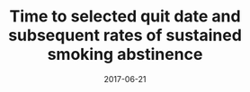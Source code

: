 ---
articlename2: Way to Quit 3
title: >-
  Time to selected quit date and subsequent rates of sustained smoking abstinence
date: 2017-06-21
summary: >-
  In efforts to combat tobacco dependence, most smoking cessation programs offer individuals who smoke the choice of a target quit date. However, it is uncertain whether the time to the selected quit date is associated with participants’ chances of achieving sustained abstinence. In a pre-specified secondary analysis of a randomized clinical trial of four financial-incentive programs or usual care to encourage smoking cessation (Halpern et al. in N Engl J Med 372(22):2108–2117, doi:10.1056/NEJMoa1414293, 2015), study participants were instructed to select a quit date between 0 and 90 days from enrollment. Among those who selected a quit date and provided complete baseline data (n = 1848), we used multivariable logistic regression to evaluate the association of the time to the selected quit date with 6- and 12-month biochemically-confirmed abstinence rates. In the fully adjusted model, the probability of being abstinent at 6 months if the participant selected a quit date in weeks 1, 5, 10, and 13 were 39.6, 22.6, 10.9, and 4.3%, respectively.
authors: >-
  George L. Anesi, Scott D. Halpern, Michael O. Harhay, Kevin G. Volpp, Kathryn Saulsgiver
externallink: 'https://link.springer.com/article/10.1007%2Fs10865-017-9868-5'
journal: J Beh Med
---